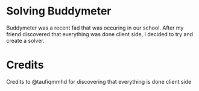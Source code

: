# Solving Buddymeter

Buddymeter was a recent fad that was occuring in our school. After my friend discovered that everything was done client side, I decided to try and create a solver.

# Credits
Credits to @taufiqmmhd for discovering that everything is done client side
